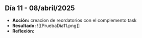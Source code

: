  ## Día 11 - 08/abril/2025  
  - **Acción:**   creacion de reordatorios con el complemento task
  - **Resultado:** ![[PruebaDia11.png]]
  - **Reflexión:** 